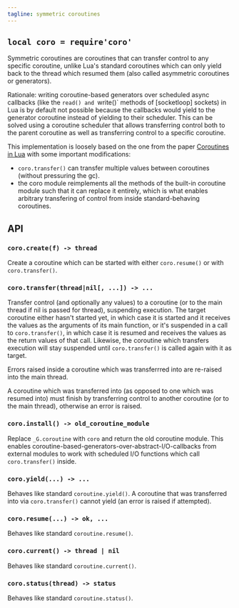 ```yaml
---
tagline: symmetric coroutines
---
```


## `local coro = require'coro'`

Symmetric coroutines are coroutines that can transfer control to any specific
coroutine, unlike Lua's standard coroutines which can only yield back to the
thread which resumed them (also called asymmetric coroutines or generators).

Rationale: writing coroutine-based generators over scheduled async callbacks
(like the `read() and `write()` methods of [socketloop] sockets) in Lua is
by default not possible because the callbacks would yield to the generator
coroutine instead of yielding to their scheduler. This can be solved using
a coroutine scheduler that allows transferring control both to the parent
coroutine as well as transferring control to a specific coroutine.

This implementation is loosely based on the one from the paper
[Coroutines in Lua](http://www.inf.puc-rio.br/~roberto/docs/corosblp.pdf)
with some important modifications:

 * `coro.transfer()` can transfer multiple values between coroutines
 (without pressuring the gc).
 * the coro module reimplements all the methods of the built-in coroutine
 module such that it can replace it entirely, which is what enables arbitrary
 transfering of control from inside standard-behaving coroutines.


## API

### `coro.create(f) -> thread`

Create a coroutine which can be started with either `coro.resume()` or
with `coro.transfer()`.

### `coro.transfer(thread|nil[, ...]) -> ...`

Transfer control (and optionally any values) to a coroutine (or to the main
thread if nil is passed for thread), suspending execution. The target
coroutine either hasn't started yet, in which case it is started and it
receives the values as the arguments of its main function, or it's suspended
in a call to `coro.transfer()`, in which case it is resumed and receives the
values as the return values of that call. Likewise, the coroutine which
transfers execution will stay suspended until `coro.transfer()` is called
again with it as target.

Errors raised inside a coroutine which was transferrred into are re-raised
into the main thread.

A coroutine which was transferred into (as opposed to one which was
resumed into) must finish by transferring control to another coroutine
(or to the main thread), otherwise an error is raised.

### `coro.install() -> old_coroutine_module`

Replace `_G.coroutine` with `coro` and return the old coroutine module.
This enables coroutine-based-generators-over-abstract-I/O-callbacks
from external modules to work with scheduled I/O functions which call
`coro.transfer()` inside.

### `coro.yield(...) -> ...`

Behaves like standard `coroutine.yield()`. A coroutine that was transferred
into via `coro.transfer()` cannot yield (an error is raised if attempted).

### `coro.resume(...) -> ok, ...`

Behaves like standard `coroutine.resume()`.

### `coro.current() -> thread | nil`

Behaves like standard `coroutine.current()`.

### `coro.status(thread) -> status`

Behaves like standard `coroutine.status()`.

